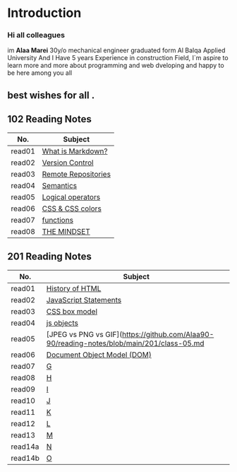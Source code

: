 # Introduction

### Hi all colleagues
im **Alaa Marei** 30y/o mechanical engineer graduated form Al Balqa Applied University And I Have 5 years Experience in construction Field, I`m aspire to learn more and more about programming and web dveloping and happy to be here among you all
## best wishes for all .



## 102 Reading Notes    
|No.               | Subject                        |       
|------------------|--------------------------------|            
|read01            |[What is Markdown?](read01.md)  |            
|read02            |[Version Control](read02.md)    |         
|read03            |[Remote Repositories](read03.md)|           
|read04            |[Semantics](read04.md)          |         
|read05            |[Logical operators](read05.md)  |          
|read06            |[CSS & CSS colors](read06.md)   |         
|read07            |[functions](read07.md)          |          
|read08            |[THE MINDSET](mindset.md)       |          


## 201 Reading Notes    
|No.                   | Subject                 |                                    
|----------------------|-------------------------|          
|read01                |[History of HTML](https://github.com/Alaa90-90/reading-notes/blob/main/201/class-01.md)  |          
|read02                |[JavaScript Statements](https://github.com/Alaa90-90/reading-notes/blob/main/201/class-02.md)         |                   
|read03                |[CSS box model](https://github.com/Alaa90-90/reading-notes/blob/main/201/class-03md)         |                 
|read04                |[js objects](https://github.com/Alaa90-90/reading-notes/blob/main/201/class-04.md)|                   
|read05                |[JPEG vs PNG vs GIF](https://github.com/Alaa90-90/reading-notes/blob/main/201/class-05.md|
|read06                |[Document Object Model (DOM)](https://github.com/Alaa90-90/reading-notes/blob/main/201/class-06.md)         |                        
|read07                |[G](class-07.md)         |                           
|read08                |[H](class-08.md)         |                         
|read09                |[I](class-09.md)         |                   
|read10                |[J](class-10.md)         |                  
|read11                |[K](class-11.md)         |                  
|read12                |[L](class-12.md)         |                   
|read13                |[M](class-13.md)         |                        
|read14a               |[N](class-14.md)         |                        
|read14b               |[O](class-15.md)         |








